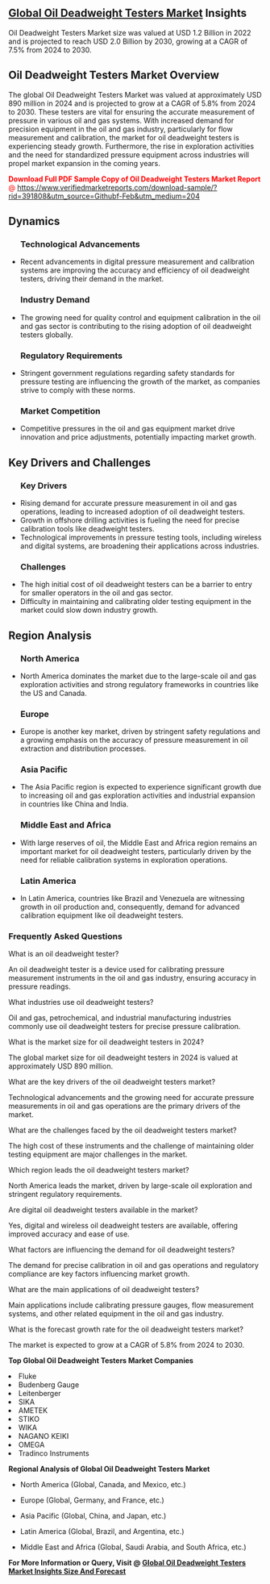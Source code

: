 <h2><a href="https://www.verifiedmarketreports.com/download-sample/?rid=391808&amp;utm_source=Githubf&amp;utm_medium=204" target="_blank">Global Oil Deadweight Testers Market</a> Insights</h2><p>Oil Deadweight Testers Market size was valued at USD 1.2 Billion in 2022 and is projected to reach USD 2.0 Billion by 2030, growing at a CAGR of 7.5% from 2024 to 2030.</p><p> <h2>Oil Deadweight Testers Market Overview</h2> <p>The global Oil Deadweight Testers Market was valued at approximately USD 890 million in 2024 and is projected to grow at a CAGR of 5.8% from 2024 to 2030. These testers are vital for ensuring the accurate measurement of pressure in various oil and gas systems. With increased demand for precision equipment in the oil and gas industry, particularly for flow measurement and calibration, the market for oil deadweight testers is experiencing steady growth. Furthermore, the rise in exploration activities and the need for standardized pressure equipment across industries will propel market expansion in the coming years. <p><span class=""><span style="color: #ff0000;"><strong>Download Full PDF Sample Copy of Oil Deadweight Testers Market Report</strong> @ </span><a href="https://www.verifiedmarketreports.com/download-sample/?rid=391808&amp;utm_source=Githubf-Feb&amp;utm_medium=204" target="_blank">https://www.verifiedmarketreports.com/download-sample/?rid=391808&amp;utm_source=Githubf-Feb&amp;utm_medium=204</a></span></p></p> <h2>Dynamics</h2> <ul> <h3>Technological Advancements</h3> <li>Recent advancements in digital pressure measurement and calibration systems are improving the accuracy and efficiency of oil deadweight testers, driving their demand in the market.</li> <h3>Industry Demand</h3> <li>The growing need for quality control and equipment calibration in the oil and gas sector is contributing to the rising adoption of oil deadweight testers globally.</li> <h3>Regulatory Requirements</h3> <li>Stringent government regulations regarding safety standards for pressure testing are influencing the growth of the market, as companies strive to comply with these norms.</li> <h3>Market Competition</h3> <li>Competitive pressures in the oil and gas equipment market drive innovation and price adjustments, potentially impacting market growth.</li> </ul> <h2>Key Drivers and Challenges</h2> <ul> <h3>Key Drivers</h3> <li>Rising demand for accurate pressure measurement in oil and gas operations, leading to increased adoption of oil deadweight testers.</li> <li>Growth in offshore drilling activities is fueling the need for precise calibration tools like deadweight testers.</li> <li>Technological improvements in pressure testing tools, including wireless and digital systems, are broadening their applications across industries.</li> <h3>Challenges</h3> <li>The high initial cost of oil deadweight testers can be a barrier to entry for smaller operators in the oil and gas sector.</li> <li>Difficulty in maintaining and calibrating older testing equipment in the market could slow down industry growth.</li> </ul> <h2>Region Analysis</h2> <ul> <h3>North America</h3> <li>North America dominates the market due to the large-scale oil and gas exploration activities and strong regulatory frameworks in countries like the US and Canada.</li> <h3>Europe</h3> <li>Europe is another key market, driven by stringent safety regulations and a growing emphasis on the accuracy of pressure measurement in oil extraction and distribution processes.</li> <h3>Asia Pacific</h3> <li>The Asia Pacific region is expected to experience significant growth due to increasing oil and gas exploration activities and industrial expansion in countries like China and India.</li> <h3>Middle East and Africa</h3> <li>With large reserves of oil, the Middle East and Africa region remains an important market for oil deadweight testers, particularly driven by the need for reliable calibration systems in exploration operations.</li> <h3>Latin America</h3> <li>In Latin America, countries like Brazil and Venezuela are witnessing growth in oil production and, consequently, demand for advanced calibration equipment like oil deadweight testers.</li> </ul> <h3>Frequently Asked Questions</h3> <p>What is an oil deadweight tester?</p> <p>An oil deadweight tester is a device used for calibrating pressure measurement instruments in the oil and gas industry, ensuring accuracy in pressure readings.</p> <p>What industries use oil deadweight testers?</p> <p>Oil and gas, petrochemical, and industrial manufacturing industries commonly use oil deadweight testers for precise pressure calibration.</p> <p>What is the market size for oil deadweight testers in 2024?</p> <p>The global market size for oil deadweight testers in 2024 is valued at approximately USD 890 million.</p> <p>What are the key drivers of the oil deadweight testers market?</p> <p>Technological advancements and the growing need for accurate pressure measurements in oil and gas operations are the primary drivers of the market.</p> <p>What are the challenges faced by the oil deadweight testers market?</p> <p>The high cost of these instruments and the challenge of maintaining older testing equipment are major challenges in the market.</p> <p>Which region leads the oil deadweight testers market?</p> <p>North America leads the market, driven by large-scale oil exploration and stringent regulatory requirements.</p> <p>Are digital oil deadweight testers available in the market?</p> <p>Yes, digital and wireless oil deadweight testers are available, offering improved accuracy and ease of use.</p> <p>What factors are influencing the demand for oil deadweight testers?</p> <p>The demand for precise calibration in oil and gas operations and regulatory compliance are key factors influencing market growth.</p> <p>What are the main applications of oil deadweight testers?</p> <p>Main applications include calibrating pressure gauges, flow measurement systems, and other related equipment in the oil and gas industry.</p> <p>What is the forecast growth rate for the oil deadweight testers market?</p> <p>The market is expected to grow at a CAGR of 5.8% from 2024 to 2030.</p> </p><p><strong>Top Global Oil Deadweight Testers Market Companies</strong></p><div data-test-id=""><p><li>Fluke</li><li> Budenberg Gauge</li><li> Leitenberger</li><li> SIKA</li><li> AMETEK</li><li> STIKO</li><li> WIKA</li><li> NAGANO KEIKI</li><li> OMEGA</li><li> Tradinco Instruments</li></p><div><strong>Regional Analysis of&nbsp;Global Oil Deadweight Testers Market</strong></div><ul><li dir="ltr"><p dir="ltr">North America&nbsp;(Global, Canada, and Mexico, etc.)</p></li><li dir="ltr"><p dir="ltr">Europe (Global, Germany, and France, etc.)</p></li><li dir="ltr"><p dir="ltr">Asia Pacific&nbsp;(Global, China, and Japan, etc.)</p></li><li dir="ltr"><p dir="ltr">Latin America&nbsp;(Global, Brazil, and Argentina, etc.)</p></li><li dir="ltr">Middle East and Africa&nbsp;(Global, Saudi Arabia, and South Africa, etc.)</li></ul><p><strong>For More Information or Query, Visit @&nbsp;</strong><strong><a href="https://www.verifiedmarketreports.com/product/oil-deadweight-testers-market/?utm_source=Githubf&amp;utm_medium=204" target="_blank">Global Oil Deadweight Testers Market Insights Size And Forecast</a></strong></p></div>
